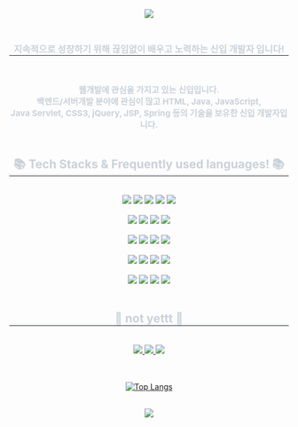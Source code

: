 <div align=center>
<img src="https://capsule-render.vercel.app/api?type=Waving&color=BDBDC8&height=280&section=header&text=Hello!&nbsp;I'm&nbsp;Dahee&fontSize=66&fontColor=FFFFFF"/>	
</div>
<div align= "center"> 
    <h3 style="border-bottom: 1px solid #21262d; color: #c9d1d9;"> 
        <br>지속적으로 성장하기 위해 끊임없이 배우고 노력하는 신입 개발자 입니다!</h3><br>  
    <br>
    <div style="font-weight: 700; font-size: 15px; text-align: center; color: #c9d1d9;">웹개발에 관심을 가지고 있는 신입입니다.<br>
        백엔드/서버개발 분야에 관심이 많고 HTML, Java, JavaScript,<br>
        Java Servlet, CSS3, jQuery, JSP, Spring 등의 기술을 보유한 신입 개발자입니다.</div><br> 
    </div>
    <div align= "center">
    <h2 style="border-bottom: 1px solid #21262d; color: #c9d1d9;"> 📚 Tech Stacks & Frequently used languages! 📚</h2><br> 
    <div style="margin: 0 auto; text-align: center;" align= "center">
          <img src="https://img.shields.io/badge/Python-3776AB?style=plastic&logo=Python&logoColor=white">
          <img src="https://img.shields.io/badge/Java-007396?style=plastic&logo=Java&logoColor=white">
          <img src="https://img.shields.io/badge/HTML5-E34F26?style=plastic&logo=HTML5&logoColor=white">
          <img src="https://img.shields.io/badge/CSS3-1572B6?style=plastic&logo=CSS3&logoColor=white">
          <img src="https://img.shields.io/badge/Javascript-F7DF1E?style=plastic&logo=Javascript&logoColor=white"><br>

<br>
          <img src="https://img.shields.io/badge/jQuery-0769AD?style=plastic&logo=jQuery&logoColor=white">
          <img src="https://img.shields.io/badge/Bootstrap-7952B3?style=plastic&logo=Bootstrap&logoColor=white">
          <img src="https://img.shields.io/badge/Node.js-339933?style=plastic&logo=Node.js&logoColor=white">
          <img src="https://img.shields.io/badge/React-61DAFB?style=plastic&logo=React&logoColor=white"><br>
<br>
         <img src="https://img.shields.io/badge/Figma-F24E1E?style=plastic&logo=Figma&logoColor=white">
          <img src="https://img.shields.io/badge/Amazon AWS-232F3E?style=plastic&logo=Amazon AWS&logoColor=white">
          <img src="https://img.shields.io/badge/MariaDB-003545?style=plastic&logo=MariaDB&logoColor=white">
          <img src="https://img.shields.io/badge/MySQL-4479A1?style=plastic&logo=MySQL&logoColor=white"><br>
<br>
        <img src="https://img.shields.io/badge/Oracle-F80000?style=plastic&logo=Oracle&logoColor=white">
          <img src="https://img.shields.io/badge/Spring-6DB33F?style=plastic&logo=Spring&logoColor=white">
          <img src="https://img.shields.io/badge/Spring Boot-6DB33F?style=plastic&logo=Spring Boot&logoColor=white">
          <img src="https://img.shields.io/badge/Apache Tomcat-F8DC75?style=plastic&logo=Apache Tomcat&logoColor=white"><br>

<br>
          <img src="https://img.shields.io/badge/Github-181717?style=plastic&logo=Github&logoColor=white">
          <img src="https://img.shields.io/badge/Notion-000000?style=plastic&logo=Notion&logoColor=white">
          <img src="https://img.shields.io/badge/Slack-4A154B?style=plastic&logo=Slack&logoColor=white">
          <img src="https://img.shields.io/badge/Discord-5865F2?style=plastic&logo=Discord&logoColor=white"><br>
          </div>
    </div><br>
    <div align= "center">
    <h2 style="border-bottom: 1px solid #21262d; color: #c9d1d9;">💬 not yettt 💬 </h2><br>
    <div align= "center"> <a href=http> <img src="https://img.shields.io/badge/Tistory-000000?style=plastic&logo=Tistory&logoColor=white&link=dhnotes.tistory.com"> </a>
         <a href=mailto:huidll97@gmail.com> <img src="https://img.shields.io/badge/Gmail-EA4335?style=plastic&logo=Gmail&logoColor=white&link=mailto:huidll97@gmail.com"> </a>
         <a href=http> <img src="https://img.shields.io/badge/Instagram-4000BF?style=plastic&logo=Instagram&logoColor=white&link=notyet.com"> </a>
          </div><br>
        
<br>[![Top Langs](https://github-readme-stats.vercel.app/api/top-langs/?username=KRdahee&layout=compact)](https://github.com/KRdahee/github-readme-stats)<br>
<br>
</div>
<div align=center>
<img src="https://capsule-render.vercel.app/api?type=waving&color=BDBDC8&height=150&section=footer"/>
</div>
